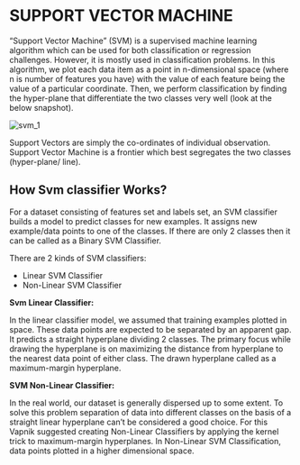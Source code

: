 # SUPPORT VECTOR MACHINE


“Support Vector Machine” (SVM) is a supervised machine learning algorithm which can be used for both classification or regression challenges. However,  it is mostly used in classification problems. In this algorithm, we plot each data item as a point in n-dimensional space (where n is number of features you have) with the value of each feature being the value of a particular coordinate. Then, we perform classification by finding the hyper-plane that differentiate the two classes very well (look at the below snapshot).

![svm_1](https://user-images.githubusercontent.com/23300177/38044417-aea6479c-3287-11e8-8f31-00849bc6ec8e.png)


Support Vectors are simply the co-ordinates of individual observation. Support Vector Machine is a frontier which best segregates the two classes (hyper-plane/ line).

## How Svm classifier Works?

For a dataset consisting of features set and labels set, an SVM classifier builds a model to predict classes for new examples. It assigns new example/data points to one of the classes. If there are only 2 classes then it can be called as a Binary SVM Classifier.

There are 2 kinds of SVM classifiers:

* Linear SVM Classifier
* Non-Linear SVM Classifier

**Svm Linear Classifier:**

In the linear classifier model, we assumed that training examples plotted in space. These data points are expected to be separated by an apparent gap. It predicts a straight hyperplane dividing 2 classes. The primary focus while drawing the hyperplane is on maximizing the distance from hyperplane to the nearest data point of either class. The drawn hyperplane called as a maximum-margin hyperplane.

**SVM Non-Linear Classifier:**

In the real world, our dataset is generally dispersed up to some extent. To solve this problem separation of data into different classes on the basis of a straight linear hyperplane can’t be considered a good choice. For this Vapnik suggested creating Non-Linear Classifiers by applying the kernel trick to maximum-margin hyperplanes. In Non-Linear SVM Classification, data points plotted in a higher dimensional space.
